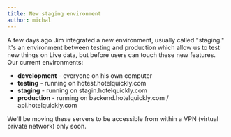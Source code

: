 ```yaml
---
title: New staging environment
author: michal
---
```


A few days ago Jim integrated a new environment, usually called "staging." It's an environment between testing and production which allow us to test new things on Live data, but before users can touch these new features. Our current environments:

* **development** - everyone on his own computer
* **testing** - running on hqtest.hotelquickly.com
* **staging** - running on stagin.hotelquickly.com
* **production** - running on backend.hotelquickly.com / api.hotelquickly.com

We'll be moving these servers to be accessible from within a VPN (virtual private network) only soon.
